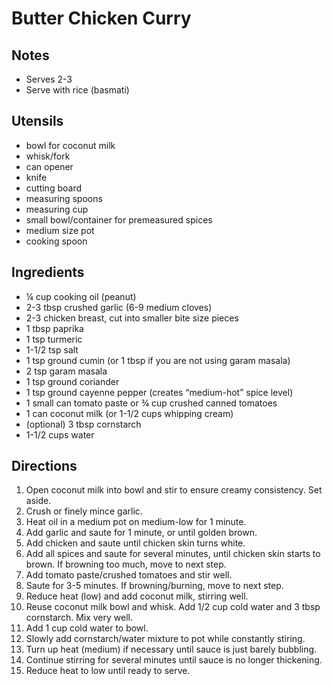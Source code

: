 # Butter Chicken Curry

## Notes
- Serves 2-3
- Serve with rice (basmati)

## Utensils
- bowl for coconut milk
- whisk/fork
- can opener
- knife
- cutting board
- measuring spoons
- measuring cup
- small bowl/container for premeasured spices
- medium size pot
- cooking spoon

## Ingredients

- ¼ cup cooking oil (peanut)
- 2-3 tbsp crushed garlic (6-9 medium cloves)
- 2-3 chicken breast, cut into smaller bite size pieces 
- 1 tbsp paprika
- 1 tsp turmeric
- 1-1/2 tsp salt
- 1 tsp ground cumin (or 1 tbsp if you are not using garam masala)
- 2 tsp garam masala
- 1 tsp ground coriander
- 1 tsp ground cayenne pepper (creates “medium-hot” spice level)
- 1 small can tomato paste or ¾ cup crushed canned tomatoes
- 1 can coconut milk (or 1-1/2 cups whipping cream)
- (optional) 3 tbsp cornstarch
- 1-1/2 cups water

## Directions
1. Open coconut milk into bowl and stir to ensure creamy consistency. Set aside. 
2. Crush or finely mince garlic. 
3. Heat oil in a medium pot on medium-low for 1 minute. 
4. Add garlic and saute for 1 minute, or until golden brown. 
5. Add chicken and saute until chicken skin turns white.
6. Add all spices and saute for several minutes, until chicken skin starts to brown. If browning too much, move to next step.
7. Add tomato paste/crushed tomatoes and stir well. 
8. Saute for 3-5 minutes. If browning/burning, move to next step. 
9. Reduce heat (low) and add coconut milk, stirring well. 
10. Reuse coconut milk bowl and whisk. Add 1/2 cup cold water and 3 tbsp cornstarch. Mix very well. 
11. Add 1 cup cold water to bowl. 
12. Slowly add cornstarch/water mixture to pot while constantly stiring.
13. Turn up heat (medium) if necessary until sauce is just barely bubbling. 
14. Continue stirring for several minutes until sauce is no longer thickening. 
15. Reduce heat to low until ready to serve. 
